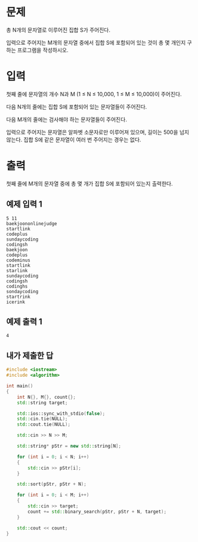 문제
=========
총 N개의 문자열로 이루어진 집합 S가 주어진다.

입력으로 주어지는 M개의 문자열 중에서 집합 S에 포함되어 있는 것이 총 몇 개인지 구하는 프로그램을 작성하시오.

입력
==========
첫째 줄에 문자열의 개수 N과 M (1 ≤ N ≤ 10,000, 1 ≤ M ≤ 10,000)이 주어진다. 

다음 N개의 줄에는 집합 S에 포함되어 있는 문자열들이 주어진다.

다음 M개의 줄에는 검사해야 하는 문자열들이 주어진다.

입력으로 주어지는 문자열은 알파벳 소문자로만 이루어져 있으며, 길이는 500을 넘지 않는다. 집합 S에 같은 문자열이 여러 번 주어지는 경우는 없다.

출력
========
첫째 줄에 M개의 문자열 중에 총 몇 개가 집합 S에 포함되어 있는지 출력한다.

예제 입력 1 
---------
```
5 11
baekjoononlinejudge
startlink
codeplus
sundaycoding
codingsh
baekjoon
codeplus
codeminus
startlink
starlink
sundaycoding
codingsh
codinghs
sondaycoding
startrink
icerink
```
예제 출력 1 
------
```
4
```

내가 제출한 답
-----------
```cpp
#include <iostream>
#include <algorithm>

int main()
{
	int N{}, M{}, count{};
	std::string target;

	std::ios::sync_with_stdio(false);
	std::cin.tie(NULL);
	std::cout.tie(NULL);

	std::cin >> N >> M;

	std::string* pStr = new std::string[N];

	for (int i = 0; i < N; i++)
	{
		std::cin >> pStr[i];
	}

	std::sort(pStr, pStr + N);

	for (int i = 0; i < M; i++)
	{
		std::cin >> target;
		count += std::binary_search(pStr, pStr + N, target);
	}

	std::cout << count;
}
```
